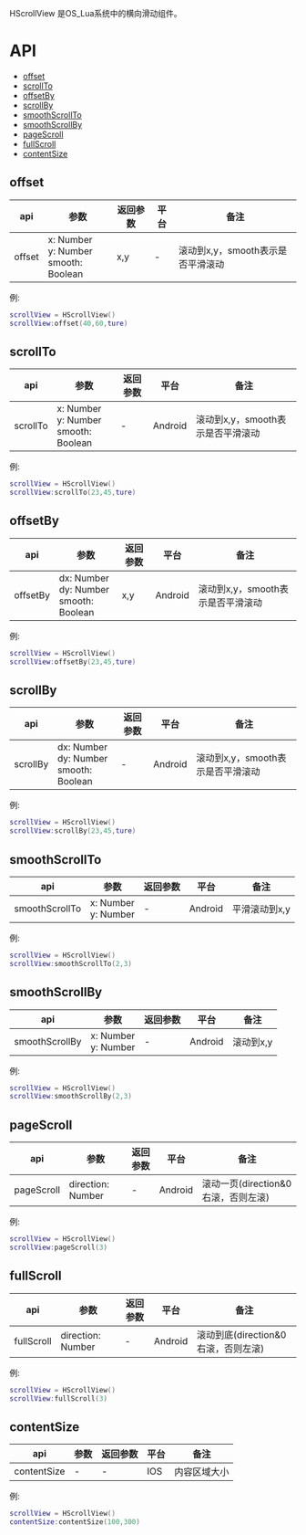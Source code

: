 HScrollView  是OS_Lua系统中的横向滑动组件。

# API

* [offset](#offset)
* [scrollTo](#scrollTo)
* [offsetBy](#offsetBy)
* [scrollBy](#scrollBy)
* [smoothScrollTo](#smoothScrollTo)
* [smoothScrollBy](#smoothScrollBy)
* [pageScroll](#pageScroll)
* [fullScroll](#fullScroll)
* [contentSize](#contentSize)


## offset
| api  |参数   |返回参数   |平台   |备注|
| ------------ | ------------ | ------------ | ------------ | ------------ |
| offset   |  x: Number<br/>y: Number<br/>smooth: Boolean    |    x,y |   -  |    滚动到x,y，smooth表示是否平滑滚动   |

例:
```lua
scrollView = HScrollView()
scrollView:offset(40,60,ture)
```

## scrollTo
| api  |参数   |返回参数   |平台   |备注|
| ------------ | ------------ | ------------ | ------------ | ------------ |
|    scrollTo    |  x: Number<br/>y: Number<br/>smooth: Boolean    |  -   |  Android   |   滚动到x,y，smooth表示是否平滑滚动   |

例:
```lua
scrollView = HScrollView()
scrollView:scrollTo(23,45,ture)
```

## offsetBy
| api  |参数   |返回参数   |平台   |备注|
| ------------ | ------------ | ------------ | ------------ | ------------ |
|   offsetBy |  dx: Number<br/>dy: Number<br/>smooth: Boolean  |   x,y  |   Android  |    滚动到x,y，smooth表示是否平滑滚动   |

例:
```lua
scrollView = HScrollView()
scrollView:offsetBy(23,45,ture)
```

## scrollBy
| api  |参数   |返回参数   |平台   |备注|
| ------------ | ------------ | ------------ | ------------ | ------------ |
|   scrollBy     |    dx: Number<br/>dy: Number<br/>smooth: Boolean  |  -   | Android    |    滚动到x,y，smooth表示是否平滑滚动   |

例:
```lua
scrollView = HScrollView()
scrollView:scrollBy(23,45,ture)
```

## smoothScrollTo
| api  |参数   |返回参数   |平台   |备注|
| ------------ | ------------ | ------------ | ------------ | ------------ |
|   smoothScrollTo     |   x: Number<br/>y: Number   | -    |    Android  |   平滑滚动到x,y    |

例:
```lua
scrollView = HScrollView()
scrollView:smoothScrollTo(2,3)
```

## smoothScrollBy
| api  |参数   |返回参数   |平台   |备注|
| ------------ | ------------ | ------------ | ------------ | ------------ |
|   smoothScrollBy     |   x: Number<br/>y: Number   |  -   |  Android    |    滚动到x,y   |

例:
```lua
scrollView = HScrollView()
scrollView:smoothScrollBy(2,3)
```

## pageScroll
| api  |参数   |返回参数   |平台   |备注|
| ------------ | ------------ | ------------ | ------------ | ------------ |
|    pageScroll    |   direction: Number  |   -  |  Android    |   滚动一页(direction&0右滚，否则左滚)    |

例:
```lua
scrollView = HScrollView()
scrollView:pageScroll(3)
```

## fullScroll
| api  |参数   |返回参数   |平台   |备注|
| ------------ | ------------ | ------------ | ------------ | ------------ |
|    fullScroll    |  direction: Number    |  -   |   Android   |   滚动到底(direction&0右滚，否则左滚)    |

例:
```lua
scrollView = HScrollView()
scrollView:fullScroll(3)
```

## contentSize
| api  |参数   |返回参数   |平台   |备注|
| ------------ | ------------ | ------------ | ------------ | ------------ |
|     contentSize   |   -   |  -   | IOS    |    内容区域大小   |

例:
```lua
scrollView = HScrollView()
contentSize:contentSize(100,300)
```
